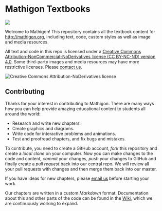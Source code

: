 # Mathigon Textbooks

![](https://mathigon.org/images/hero.png)

Welcome to Mathigon! This repository contains all the textbook content for http://mathigon.org, including text, code, custom styles as well as image and media resources.

All text and code in this repo is licensed under a [Creative Commons Attribution-NonCommercial-NoDerivatives license (CC BY-NC-ND) version 4.0](https://spdx.org/licenses/CC-BY-NC-ND-4.0.html). Some third-party images and media resources may have more restrictive licenses. Please [contact us](mailto:rights@mathigon.org).

![Creative Commons Attribution-NoDerivatives license](https://licensebuttons.net/l/by-nc-nd/4.0/88x31.png "CC BY-NC-SA")


## Contributing

Thanks for your interest in contributing to Mathigon. There are many ways how you can help provide amazing educational content to students all around the world:
* Research and write new chapters.
* Create graphics and diagrams.
* Write code for interactive problems and animations.
* Test and proofread chapters, and fix bugs and mistakes.

To contribute, you need to create a GitHub account, _fork_ this repository and create a _local clone_ on your computer. Now you can make changes to the code and content, _commit_ your changes, _push_ your changes to GitHub and finally create a _pull request_ back into our central repo. We will review all your pull requests with changes and then merge them back into our master.

If you have ideas for new chapters, please [email us](mailto:dev@mathigon.org) before starting your work.

Our chapters are written in a custom _Markdown_ format. Documentation about this and other parts of the code can be found in the [Wiki](https://github.com/mathigon/textbooks/wiki), which we are continuously working to expand.
